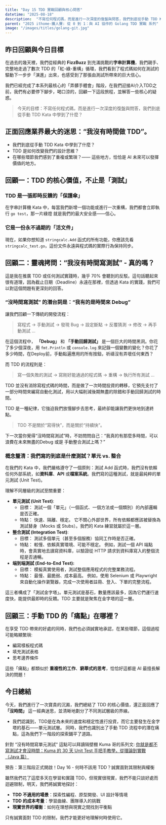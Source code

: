 ```yaml
---
title: "Day 15 TDD 實戰回顧與核心問答"
datetime: "2025-08-18"
description:  "不寫任何程式碼，而是進行一次深度的復盤與問答，我們到底從手動 TDD Kata 中學到了什麼？"
parent: "2025 ithome-鐵人賽: 從 0 到 1：與 AI 協作的 Golang TDD 實戰 系列"
image: "/images/titles/golang-git.jpg"
---
```


## 昨日回顧與今日目標

在過去的幾天裡，我們從經典的 **FizzBuzz** 到充滿挑戰的**字串計算機**，我們親手、完整地走過了數次 TDD 的「紅-綠-重構」循環，我們看到了程式碼如何在測試的驅動下一步步「演進」出來，也感受到了那張由測試所帶來的巨大信心。

我們已經完成了本系列最核心的「弄髒手體會」階段，在我們迎接AI介入TDD之前，我們有必要停下腳步，喝口涼的，回顧一下這段旅程，並解答一些核心的疑惑。

> 今天的目標：不寫任何程式碼，而是進行一次深度的復盤與問答，我們到底從手動 TDD Kata 中學到了什麼？

## 正面回應業界最大的迷思：“我沒有時間做 TDD”。

- 我們到底從手動 TDD Kata 中學到了什麼？
- TDD 是如何改變我們的設計思維？
- 在哪些環節我們感到了重複或繁瑣？—— 這些地方，恰恰是 AI 未來可以發揮價值的地方。

## 回顧一：TDD 的核心價值，不止是「測試」

### TDD 是一張即時反饋的「保護傘」  

在字串計算機 Kata 中，每當我們新增一個功能或進行一次重構，我們都會立即執行 `go test`，那一片綠燈 就是我們的最大安全感——信心。

### 它是一份永不過期的「活文件」

現在，如果你想知道 `stringcalc.Add` 函式的所有功能，你應該先看 `stringcalc_test.go`，這份文件永遠與程式碼的實際行為保持同步。

## 回顧二：靈魂拷問：“我沒有時間寫測試” - 真的嗎？

這是我在推廣 TDD 或任何測試實踐時，幾乎 70% 會聽到的反駁。這句話聽起來很有道理，因為截止日期（Deadline）永遠在那裡，但透過 Kata 的實踐，我們可以對這個問題有更深刻的回答。

### “沒時間寫測試” 的潛台詞是：“我有的是時間來 Debug”

讓我們回顧一下傳統的開發流程：
> 寫程式 -> 手動測試 -> 發現 Bug -> 設定斷點 -> 反覆猜測 -> 修改 -> 再手動測試 ...

在這個流程中， **「Debug」** 和 **「手動回歸測試」** 是一個巨大的時間黑洞。你花了多少個深夜，用 `fmt.Println` 或 `console.log` 來記錄一個變數的變化？你花了多少時間，在Deploy前，手動點遍應用的所有按鈕，祈禱沒有弄壞任何東西？

而 TDD 的流程則是：
> 寫一個失敗的測試 -> 寫剛好能通過的程式碼 -> 重構 -> 執行所有測試 ...

TDD 並沒有消除寫程式碼的時間，而是做了一次時間投資的轉移，它預先支付了一部分時間來編寫自動化測試，用以大幅削減後期無盡的除錯和手動回歸測試的時間。

TDD 是一種紀律，它強迫我們放慢腳步去思考，最終卻能讓我們更快地到達終點。
> TDD 不是關於“寫得快”，而是關於“持續快”。

下一次當你覺得“沒時間寫測試”時，不妨問問自己：“我真的有那麼多時間，可以浪費在未來無盡的Debug 或是 手動整合測試上嗎？”

### 概念釐清：我們寫的到底是什麼測試？單元 vs. 整合

在我們的 Kata 中，我們嚴格遵守了一個原則：測試 Add 函式時，我們沒有依賴任何外部系統，如**資料庫**、**API** 或**檔案系統**。我們寫的這種測試，就是最純粹的單元測試 (Unit Test)。

理解不同層級的測試至關重要：

- **單元測試 (Unit Test)**:
  - 目標： 測試一個「單元」（一個函式、一個方法或一個類別）的內部邏輯是否正確。
  - 特點： 快速、隔離、穩定。 它不關心外部世界，所有依賴都應該被替換為測試替身（Mocks 或 Stubs）。我們的 Kata 練習就屬於這一層。
- **整合測試 (Integration Test)**:
  - 目標： 測試多個單元（甚至多個服務）協同工作時是否正確。
  - 特點： 較慢、依賴真實環境、可能不穩定。 例如，測試一個 API 端點時，會真實地去讀寫資料庫，以驗證從 HTTP 請求到資料庫寫入的整個流程是否通暢。
- **端到端測試 (End-to-End Test):**
  - 目標： 模擬真實使用者，測試整個應用程式的完整業務流程。
  - 特點： 最慢、最脆弱、成本最高。 例如，使用 Selenium 或 Playwright 來自動化操作瀏覽器，完成一次使用者註冊、登入、下單的完整流程。

這三者構成了「測試金字塔」。單元測試是基石，數量應該最多，因為它們運行速度快，能提供最即時的反饋。TDD 主要就是聚焦在金字塔的這一層。

## 回顧三：手動 TDD 的「痛點」在哪裡？

在享受 TDD 帶來的好處的同時，我們也必須誠實地承認，在某些環節，這個過程可能略顯繁瑣:

- 編寫樣板程式碼
- 填充測試表格
- 思考邊界條件

這些「痛點」都類似於 **重複性的工作**、**窮舉式的思考**，恰恰好這都是 AI 最擅長解決的問題！

## 今日總結

今天，我們進行了一次寶貴的沉澱，我們總結了 TDD 的核心價值，還正面回應了 **「沒時間」** 這一經典迷思，並清晰地劃分了不同測試層級的界線。

- 我們認識到，TDD是在為未來的速度和穩定性進行投資，而它主要發生在金字塔的基石——單元測試層。
同時，我們也識別出了手動 TDD 流程中的潛在痛點，這為我們下一階段的探索鋪平了道路。

針對 “沒有時間寫單元測試“ 這點可以拜讀隔壁棚 Kuma 哥的系列文: [你就是都不寫測試才會沒時間：Kuma 的 30 天 Unit Test 手把手教學，從理論到實戰 （Java 篇）](https://ithelp.ithome.com.tw/users/20107429/ironman/3897)

預告：第三階段正式開啟！Day 16 - 何時不該用 TDD？誠實面對其限制與權衡

雖然我們花了這麼多天在學習和實踐 TDD，但現實很現實，我們不能只談好處而迴避限制，明天，我們將誠實地探討：

- **TDD 不適用的場景**：探索性編程、原型開發、UI 設計等情境
- **TDD 的成本考量**：學習曲線、團隊導入的挑戰
- **現實世界的權衡**：如何在理想與現實之間找到平衡點

只有誠實面對 TDD 的限制，我們才能更好地理解何時使用它。